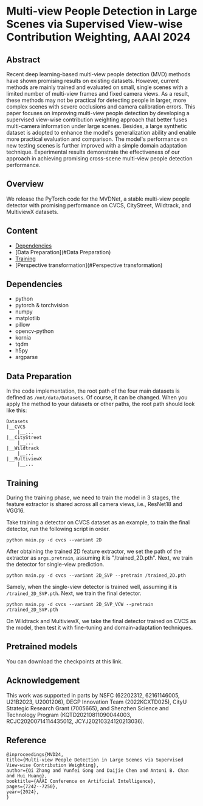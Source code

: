 #  Multi-view People Detection in Large Scenes via Supervised View-wise Contribution Weighting, AAAI 2024

## Abstract
  Recent deep learning-based multi-view people detection (MVD) methods have shown promising results on existing
  datasets. However, current methods are mainly trained and evaluated on small, single scenes with a limited
  number of multi-view frames and fixed camera views. As a result, these methods may not be practical for
  detecting people in larger, more complex scenes with severe occlusions and camera calibration errors. 
  This paper focuses on improving multi-view people detection by developing a supervised view-wise contribution
  weighting approach that better fuses multi-camera information under large scenes. Besides, a large synthetic
  dataset is adopted to enhance the model's generalization ability and enable more practical evaluation and 
  comparison. The model's performance on new testing scenes is further improved with a simple domain adaptation
  technique. Experimental results demonstrate the effectiveness of our approach in achieving promising 
  cross-scene multi-view people detection performance.
## Overview
We release the PyTorch code for the MVDNet, a stable multi-view people detector with promising performance on CVCS,
CityStreet, Wildtrack, and MultiviewX datasets. 

## Content
- [Dependencies](#dependencies)
- [Data Preparation](#Data Preparation)
- [Training](#Training)
- [Perspective transformation](#Perspective transformation)


## Dependencies
- python
- pytorch & torchvision
- numpy
- matplotlib
- pillow
- opencv-python
- kornia
- tqdm
- h5py
- argparse

## Data Preparation
In the code implementation, the root path of the four main datasets is defined as ```/mnt/data/Datasets```. Of course,
it can be changed.
When you apply the method to your datasets or other paths, the root path should look like this:
```
Datasets
|__CVCS
    |__...
|__CityStreet
    |__...
|__Wildtrack
    |__...
|__MultiviewX
    |__...
```
## Training
 During the training phase, we need to train the model in 3 stages, the feature extractor is shared across all camera views, i.e., ResNet18 and VGG16. 

Take training a detector on CVCS dataset as an example, to train the final detector, run the following script in order.
```shell script
python main.py -d cvcs --variant 2D 
```
After obtaining the trained 2D feature extractor, we set the path of the extractor as ```args.pretrain```, 
assuming it is "/trained_2D.pth". Next, we train the detector for single-view prediction.
```
python main.py -d cvcs --variant 2D_SVP --pretrain /trained_2D.pth
```
Samely, when the single-view detector is trained well, assuming it is ```/trained_2D_SVP.pth```. Next, 
we train the final detector.
```
python main.py -d cvcs --variant 2D_SVP_VCW --pretrain /trained_2D_SVP.pth
```
On Wildtrack and MultiviewX, we take the final detector trained on CVCS as the model, then test it with fine-tuning 
and domain-adaptation techniques.


## Pretrained models
You can download the checkpoints at this link.

## Acknowledgement
This work was supported in parts by NSFC (62202312, 62161146005, U21B2023, U2001206), DEGP Innovation Team 
(2022KCXTD025), CityU Strategic Research Grant (7005665), and Shenzhen Science and Technology Program 
(KQTD20210811090044003, RCJC20200714114435012, JCYJ20210324120213036).

## Reference
```
@inproceedings{MVD24,
title={Multi-view People Detection in Large Scenes via Supervised View-wise Contribution Weighting},
author={Qi Zhang and Yunfei Gong and Daijie Chen and Antoni B. Chan and Hui Huang},
booktitle={AAAI Conference on Artificial Intelligence},
pages={7242--7250},
year={2024},
}
```
